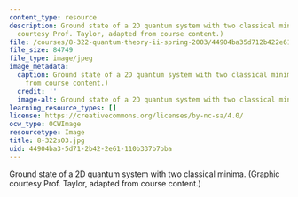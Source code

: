 ```yaml
---
content_type: resource
description: Ground state of a 2D quantum system with two classical minima. (Graphic
  courtesy Prof. Taylor, adapted from course content.)
file: /courses/8-322-quantum-theory-ii-spring-2003/44904ba35d712b422e61110b337b7bba_8-322s03.jpg
file_size: 84749
file_type: image/jpeg
image_metadata:
  caption: Ground state of a 2D quantum system with two classical minima. (Image adapted
    from course content.)
  credit: ''
  image-alt: Ground state of a 2D quantum system with two classical minima.
learning_resource_types: []
license: https://creativecommons.org/licenses/by-nc-sa/4.0/
ocw_type: OCWImage
resourcetype: Image
title: 8-322s03.jpg
uid: 44904ba3-5d71-2b42-2e61-110b337b7bba
---
```

Ground state of a 2D quantum system with two classical minima. (Graphic courtesy Prof. Taylor, adapted from course content.)